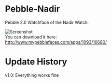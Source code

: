 Pebble-Nadir
===================

Pebble 2.0 Watchface of the Nadir Watch.

![Screenshot](http://www.mypebblefaces.com/files/2213/9523/1874/Screenshot.png "Screenshot")<br>
You can download it here: http://www.mypebblefaces.com/apps/1093/10680/


Update History
==============
v1.0: Everything works fine